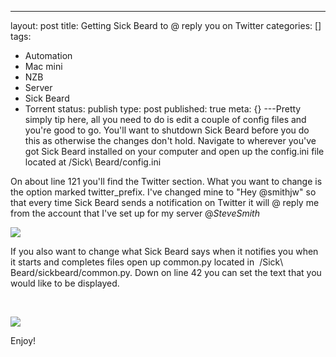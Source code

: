 ---
layout: post
title: Getting Sick Beard to @ reply you on Twitter
categories: []
tags:
- Automation
- Mac mini
- NZB
- Server
- Sick Beard
- Torrent
status: publish
type: post
published: true
meta: {}
---Pretty simply tip here, all you need to do is edit a couple of config files and you're good to go. You'll want to shutdown Sick Beard before you do this as otherwise the changes don't hold. Navigate to wherever you've got Sick Beard installed on your computer and open up the config.ini file located at /Sick\ Beard/config.ini

On about line 121 you'll find the Twitter section. What you want to change is the option marked twitter_prefix. I've changed mine to "Hey @smithjw" so that every time Sick Beard sends a notification on Twitter it will @ reply me from the account that I've set up for my server @_SteveSmith_

![](/static/4f331d1f8754c7ec090e554a/50fe1c99e4b01c920a89f452/50fe1c99e4b01c920a89f4a5/1321080398553/config.ini.png/1000w)

If you also want to change what Sick Beard says when it notifies you when it starts and completes files open up common.py located in  /Sick\ Beard/sickbeard/common.py. Down on line 42 you can set the text that you would like to be displayed.

 

![](/static/4f331d1f8754c7ec090e554a/50fe1c99e4b01c920a89f452/50fe1c99e4b01c920a89f4a6/1321080421047/common.py.png/1000w)

Enjoy!
